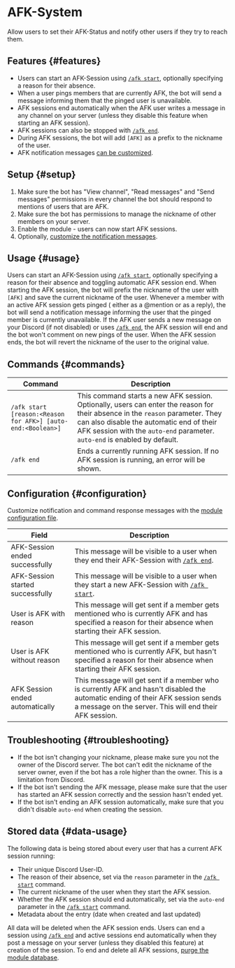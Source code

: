# AFK-System

Allow users to set their AFK-Status and notify other users if they try to reach them.

<ModuleOverview moduleName="afk-system" />

## Features {#features}

* Users can start an AFK-Session using [`/afk start`](#commands), optionally specifying a reason for their absence.
* When a user pings members that are currently AFK, the bot will send a message informing them that the pinged user is
  unavailable.
* AFK sessions end automatically when the AFK user writes a message in any channel on your server (unless they disable
  this feature when starting an AFK session).
* AFK sessions can also be stopped with [`/afk end`](#commands).
* During AFK sessions, the bot will add `[AFK]` as a prefix to the nickname of the user.
* AFK notification messages [can be customized](#configuration).

## Setup {#setup}

1. Make sure the bot has "View channel", "Read messages" and "Send messages" permissions in every channel the bot should
   respond to mentions of users that are AFK.
2. Make sure the bot has permissions to manage the nickname of other members on your server.
3. Enable the module - users can now start AFK sessions.
4. Optionally, [customize the notification messages](#configuration).

## Usage {#usage}

Users can start an AFK-Session using [`/afk start`](#commands), optionally specifying a reason for their absence and
toggling automatic AFK session end. When starting the AFK session, the bot will prefix the nickname of the user
with `[AFK]` and save the current nickname of the user. Whenever a member with an active AFK session gets pinged (
either as a @mention or
as a reply), the bot will send a notification message informing the user that the pinged member is currently
unavailable.
If the AFK user sends a new message on your Discord (if not disabled) or uses [`/afk end`](#commands), the AFK session
will end and the bot won't comment on new pings of the user.
When the AFK session ends, the bot will revert the nickname of the user to the original value.

## Commands {#commands}

<SlashCommandExplanation />

| Command                                                     | Description                                                                                                                                                                                                                                              |
|-------------------------------------------------------------|----------------------------------------------------------------------------------------------------------------------------------------------------------------------------------------------------------------------------------------------------------|
| `/afk start [reason:<Reason for AFK>] [auto-end:<Boolean>]` | This command starts a new AFK session. Optionally, users can enter the reason for their absence in the `reason` parameter. They can also disable the automatic end of their AFK session with the `auto-end` parameter. `auto-end` is enabled by default. |
| `/afk end`                                                  | Ends a currently running AFK session. If no AFK session is running, an error will be shown.                                                                                                                                                              |

## Configuration {#configuration}

Customize notification and command response messages with
the [module configuration file](https://scnx.app/glink?page=bot/configuration?query=afk&file=afk-system|config).

| Field                            | Description                                                                                                                                                                               |
|----------------------------------|-------------------------------------------------------------------------------------------------------------------------------------------------------------------------------------------|
| AFK-Session ended successfully   | This message will be visible to a user when they end their AFK-Session with [`/afk end`](#commands).                                                                                      |
| AFK-Session started successfully | This message will be visible to a user when they start a new AFK-Session with [`/afk start`](#commands).                                                                                  |
| User is AFK with reason          | This message will get sent if a member gets mentioned who is currently AFK and has specified a reason for their absence when starting their AFK session.                                  |
| User is AFK without reason       | This message will get sent if a member gets mentioned who is currently AFK, but hasn't specified a reason for their absence when starting their AFK session.                              |
| AFK Session ended automatically  | This message will get sent if a member who is currently AFK and hasn't disabled the automatic ending of their AFK session sends a message on the server. This will end their AFK session. |

## Troubleshooting {#troubleshooting}

* If the bot isn't changing your nickname, please make sure you not the owner of the Discord server. The bot can't edit
  the nickname of the server owner, even if the bot has a role higher than the owner. This is a limitation from Discord.
* If the bot isn't sending the AFK message, please make sure that the user has started an AFK session correctly and the
  session hasn't ended yet.
* If the bot isn't ending an AFK session automatically, make sure that you didn't disable `auto-end` when creating the
  session.

## Stored data {#data-usage}

The following data is being stored about every user that has a current AFK session running:

* Their unique Discord User-ID.
* The reason of their absence, set via the `reason` parameter in the [`/afk start`](#commands) command.
* The current nickname of the user when they start the AFK session.
* Whether the AFK session should end automatically, set via the `auto-end` parameter in the [`/afk start`](#commands)
  command.
* Metadata about the entry (date when created and last updated)

All data will be deleted when the AFK session ends. Users can end a session using [`/afk end`](#commands) and active
sessions
end automatically when they post a message on your server (unless they disabled this feature) at creation of the
session.
To end and delete all AFK sessions, [purge the module database](/docs/custom-bot/additional-features#reset-module-database).